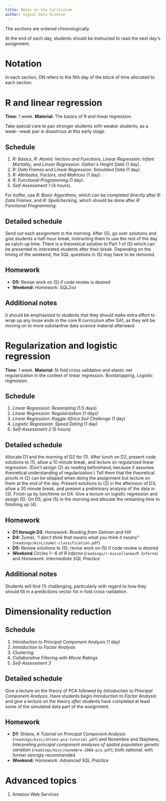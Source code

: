 ```yaml
---
title: Notes on the Curriculum
author: Signal Data Science
---
```


The sections are ordered chronologically.

At the end of each day, students should be instructed to read the next day's assignment.

Notation
========

In each section, DN refers to the Nth day of the block of time allocated to each section.

R and linear regression
=======================

**Time:** 1 week. **Material:** The basics of R and linear regression.

Take special care to pair stronger students with weaker students, as a weak--weak pair is disastrous at this early stage.

Schedule
--------

1. *R: Basics*, *R: Atomic Vectors and Functions*, *Linear Regression: Infant Mortality*, and *Linear Regression: Galton's Height Data* (1 day).
2. *R: Data Frames* and *Linear Regression: Simulated Data* (1 day).
3. *R: Attributes, Factors, and Matrices* (1 day).
4. *R: Functional Programming* (1 day).
5. *Self-Assessment 1* (4 hours).

For buffer, use *R: Basic Algorithms*, which can be completed directly after *R: Data Frames*, and *R: Spellchecking*, which should be done after *R: Functional Programming*.

Detailed schedule
-----------------

Send out each assignment in the morning. After (5), go over solutions and give students a half-hour break, instructing them to use the rest of the day as catch-up time. There is a theoretical solution to Part 1 of (5) which can be presented to interested students after their break. Depending on the timing of the weekend, the SQL questions in (5) may have to be removed.

Homework
--------

* **D5:** Revise work on (5) if code review is desired
* **Weekend:** *Homework: SQLZoo*

Additional notes
----------------

It should be emphasized to students that they should make extra effort to wrap up any loose ends in the core R curriculum after SA1, as they will be moving on to more substantive data science material afterward.

Regularization and logistic regression
======================================

**Time:** 1 week. **Material:** N-fold cross validation and elastic net regularization in the context of linear regression. Bootstrapping. Logistic regression.

Schedule
--------

1. *Linear Regression: Resampling* (1.5 days)
2. *Linear Regression: Regularization* (1 days)
3. *Linear Regression: Kaggle Africa Soil Challenge* (1 day)
4. *Logistic Regression: Speed Dating* (1 day)
5. *Self-Assessment 2* (5 hours)

Detailed schedule
-----------------

Allocate D1 and the morning of D2 for (1). After lunch on D2, present code solutions to (1), allow a 10 minute break, and lecture on regularized linear regression. (Don't assign (2) as reading beforehand, because it assumes theoretical understanding of regularization.) Tell them that the theoretical proofs in (2) can be skipped when doing the assignment but lecture on them at the end of the day. Present solutions to (2) in the afternoon of D3, allow a 30 minute break, and present a preliminary analysis of the data in (3). Finish up by lunchtime on D4. Give a lecture on logistic regression and assign (5). On D5, give (5) in the morning and allocate the remaining time to finishing up (4).

Homework
--------

* **D1 through D3**: *Homework: Reading from Gelman and Hill*
* **D4:** Zumel, *"I don't think that means what you think it means"* (`readings/misc/zumel-classification.pdf`)
* **D5:** Review solutions to (5); revise work on (5) if code review is desired
* **Weekend** Circles 1--6 of *R Inferno* (`readings/r-miscellanea/R Inferno`) and *Homework: Intermediate SQL Practice*

Additional notes
----------------

Students will find (1) challenging, particularly with regard to how they should fill in a predictions vector for $n$-fold cross-validation.

Dimensionality reduction
========================

Schedule
--------

1. *Introduction to Principal Component Analysis* (1 day)
2. *Introduction to Factor Analysis*
3. *Clustering*
4. *Collaborative Filtering with Movie Ratings*
5. *Self-Assessment 3*

Detailed schedule
-----------------

Give a lecture on the theory of PCA followed by *Introduction to Principal Component Analysis*. Have students begin *Introduction to Factor Analysis* and give a lecture on the theory *after* students have completed at least some of the simulated data part of the assignment.

Homework
--------

* **D1:** Shlens, *A Tutorial on Principal Component Analysis* (`readings/misc/shlens-pca-tutorial.pdf`) and Novembre and Stephens, *Interpreting principal component analyses of spatial population genetic variation* (`readings/misc/novembre-2008-pca.pdf`), both optional, with former strongly recommended
* **Weekend:** *Homework: Advanced SQL Practice*

Advanced topics
===============

1. Amazon Web Services